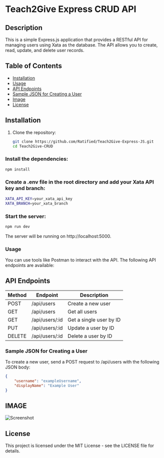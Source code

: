 # Teach2Give Express CRUD API

## Description

This is a simple Express.js application that provides a RESTful API for managing users using Xata as the database. The API allows you to create, read, update, and delete user records.

## Table of Contents

- [Installation](#installation)
- [Usage](#usage)
- [API Endpoints](#api-endpoints)
- [Sample JSON for Creating a User](#sample-json-for-creating-a-user)
- [Image](#image)
- [License](#license)

## Installation

1. Clone the repository:
   ```bash
   git clone https://github.com/Ratified/Teach2Give-Express-JS.git
   cd Teach2Give-CRUD
    ```
### Install the dependencies:
```bash
npm install
```

### Create a .env file in the root directory and add your Xata API key and branch:
```bash
XATA_API_KEY=your_xata_api_key
XATA_BRANCH=your_xata_branch
```

### Start the server:
```bash
npm run dev
```
The server will be running on http://localhost:5000.

### Usage
You can use tools like Postman to interact with the API. The following API endpoints are available:

## API Endpoints
| Method  |	Endpoint  |	Description |
| ------  | --------  | ----------- |
|  POST	  |/api/users	  |  Create a new user|
| GET	  | /api/users    |	Get all users
| GET	  | /api/users/:id | Get a single user by ID
| PUT	| /api/users/:id	| Update a user by ID
| DELETE |	/api/users/:id | Delete a user by ID

### Sample JSON for Creating a User
To create a new user, send a POST request to /api/users with the following JSON body:
```json
{
    "username": "exampleUsername",
    "displayName": "Example User"
}
```

## IMAGE
![Screenshot]('http://localhost:5000/images/screenshot.png')

## License
This project is licensed under the MIT License - see the LICENSE file for details.